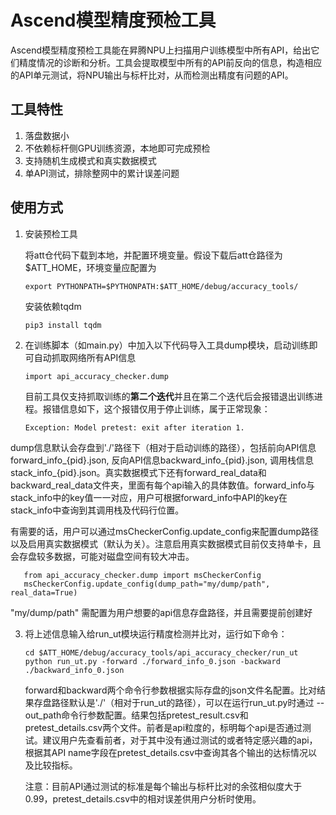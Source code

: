 # Ascend模型精度预检工具
Ascend模型精度预检工具能在昇腾NPU上扫描用户训练模型中所有API，给出它们精度情况的诊断和分析。工具会提取模型中所有的API前反向的信息，构造相应的API单元测试，将NPU输出与标杆比对，从而检测出精度有问题的API。

## 工具特性
1. 落盘数据小
2. 不依赖标杆侧GPU训练资源，本地即可完成预检
3. 支持随机生成模式和真实数据模式
4. 单API测试，排除整网中的累计误差问题

## 使用方式

1. 安装预检工具

   将att仓代码下载到本地，并配置环境变量。假设下载后att仓路径为 $ATT_HOME，环境变量应配置为

   ```
   export PYTHONPATH=$PYTHONPATH:$ATT_HOME/debug/accuracy_tools/
   ```
   安装依赖tqdm
   ```
   pip3 install tqdm
   ```

2. 在训练脚本（如main.py）中加入以下代码导入工具dump模块，启动训练即可自动抓取网络所有API信息

   ```
   import api_accuracy_checker.dump
   ```

   目前工具仅支持抓取训练的**第二个迭代**并且在第二个迭代后会报错退出训练进程。报错信息如下，这个报错仅用于停止训练，属于正常现象：
   ```
   Exception: Model pretest: exit after iteration 1.
   ```

​	dump信息默认会存盘到'./'路径下（相对于启动训练的路径），包括前向API信息forward_info_{pid}.json, 反向API信息backward_info_{pid}.json, 调用栈信息stack_info_{pid}.json。真实数据模式下还有forward_real_data和backward_real_data文件夹，里面有每个api输入的具体数值。forward_info与stack_info中的key值一一对应，用户可根据forward_info中API的key在stack_info中查询到其调用栈及代码行位置。

   有需要的话，用户可以通过msCheckerConfig.update_config来配置dump路径以及启用真实数据模式（默认为关）。注意启用真实数据模式目前仅支持单卡，且会存盘较多数据，可能对磁盘空间有较大冲击。
   ```
      from api_accuracy_checker.dump import msCheckerConfig
      msCheckerConfig.update_config(dump_path="my/dump/path", real_data=True)
   ```

"my/dump/path" 需配置为用户想要的api信息存盘路径，并且需要提前创建好

3. 将上述信息输入给run_ut模块运行精度检测并比对，运行如下命令：

   ```
   cd $ATT_HOME/debug/accuracy_tools/api_accuracy_checker/run_ut
   python run_ut.py -forward ./forward_info_0.json -backward ./backward_info_0.json
   ```

   forward和backward两个命令行参数根据实际存盘的json文件名配置。比对结果存盘路径默认是'./'（相对于run_ut的路径），可以在运行run_ut.py时通过 --out_path命令行参数配置。结果包括pretest_result.csv和pretest_details.csv两个文件。前者是api粒度的，标明每个api是否通过测试。建议用户先查看前者，对于其中没有通过测试的或者特定感兴趣的api，根据其API name字段在pretest_details.csv中查询其各个输出的达标情况以及比较指标。

   注意：目前API通过测试的标准是每个输出与标杆比对的余弦相似度大于0.99，pretest_details.csv中的相对误差供用户分析时使用。









